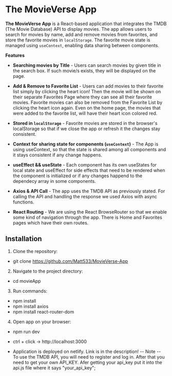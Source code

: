# The MovieVerse App

**The MovieVerse App** is a React-based application that integrates the TMDB (The Movie Database) API to display movies. The app allows users to search for movies by name, add and remove movies from favorites, and store the favorite movies in `localStorage`. The favorite movie state is managed using `useContext`, enabling data sharing between components.

**Features** 

- **Searching movies by Title** - Users can search movies by given title in the search box. If such movie/s exists, they will be displayed on the page.

- **Add & Remove to Favorite List** - Users can add movies to their favorite list simply by clicking the heart icon! Then the movie will  be shown on their separate Favorites Page where they can see all their favorite movies. Favorite movies can also be removed from the Favorite List by clicking the heart icon again. Even on the home page, the movies that were added to the favorite list, will have their heart icon colored red.

- **Stored in `localStorage`** - Favorite movies are stored in the browser's localStorage so that if we close the app or refresh it the changes stay consistent.

- **Context for sharing state for components (`useContext`)** - The App is using useContext, so that the state is shared among all components and it stays consistent if any change happens.

- **useEffect && useState** - Each component has its own useStates for local state and useEffect for side effects that need to be rendered when the component is initialized or if any changes happend to the dependecy array in some components.

- **Axios & API Call** - The app uses the TMDB API as previously stated. For calling the API and handling the response we used Axios with async functions.

- **React Routing** - We are using the React BrowseRouter so that we enable some kind of navigation through the app. There is Home and Favorites pages which have their own routes. 

## Installation

1. Clone the repository: 
- git clone https://github.com/Matt533/MovieVerse-App

2. Navigate to the project directory:
- cd movieApp

3. Run commands:
- npm install
- npm install axios
- npm install react-router-dom 

4. Open app on your browser:
- npm run dev
- ctrl + click -> http://localhost:3000

- Application is deployed on netlify. Link is in the description!
-- Note --
To use the TMDB API, you will need to register and log in.
After that you need to get your own API_KEY. Afer getting your api_key put it into the api.js file where it says "your_api_key";
